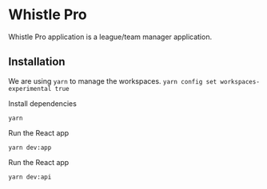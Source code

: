 # Whistle Pro
Whistle Pro application is a league/team manager application.

## Installation
We are using `yarn` to manage the workspaces.
`yarn config set workspaces-experimental true`

Install dependencies
```
yarn
```

Run the React app
```
yarn dev:app
```

Run the React app
```
yarn dev:api
```
